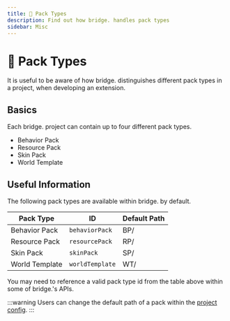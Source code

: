 ```yaml
---
title: 🔧 Pack Types
description: Find out how bridge. handles pack types
sidebar: Misc
---
```


# 🔧 Pack Types

It is useful to be aware of how bridge. distinguishes different pack types in a project, when developing an extension.

## Basics

Each bridge. project can contain up to four different pack types.

-   Behavior Pack
-   Resource Pack
-   Skin Pack
-   World Template

## Useful Information

The following pack types are available within bridge. by default.

| Pack Type      | ID              | Default Path |
| -------------- | --------------- | ------------ |
| Behavior Pack  | `behaviorPack`  | BP/          |
| Resource Pack  | `resourcePack`  | RP/          |
| Skin Pack      | `skinPack`      | SP/          |
| World Template | `worldTemplate` | WT/          |

You may need to reference a valid pack type id from the table above within some of bridge.'s APIs.

:::warning
Users can change the default path of a pack within the [project config](/guide/misc/project-config.md).
:::
